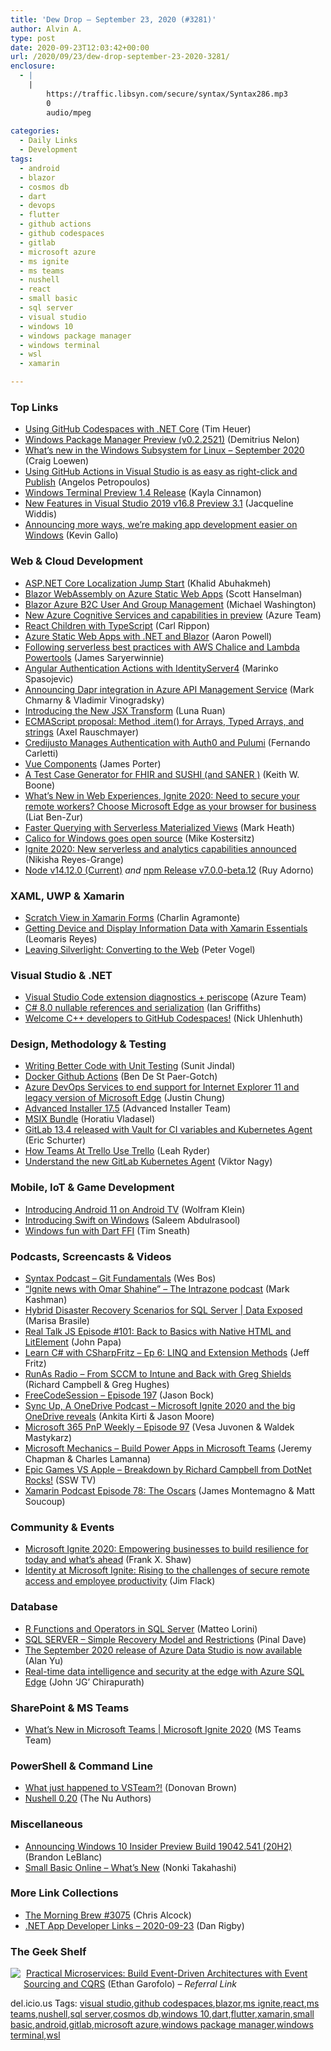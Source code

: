 ```yaml
---
title: 'Dew Drop – September 23, 2020 (#3281)'
author: Alvin A.
type: post
date: 2020-09-23T12:03:42+00:00
url: /2020/09/23/dew-drop-september-23-2020-3281/
enclosure:
  - |
    |
        https://traffic.libsyn.com/secure/syntax/Syntax286.mp3
        0
        audio/mpeg
        
categories:
  - Daily Links
  - Development
tags:
  - android
  - blazor
  - cosmos db
  - dart
  - devops
  - flutter
  - github actions
  - github codespaces
  - gitlab
  - microsoft azure
  - ms ignite
  - ms teams
  - nushell
  - react
  - small basic
  - sql server
  - visual studio
  - windows 10
  - windows package manager
  - windows terminal
  - wsl
  - xamarin

---
```

### <a name="top"></a>Top Links

  * <a href="https://devblogs.microsoft.com/dotnet/using-github-codespaces-with-net-core/?WT.mc_id=DOP-MVP-4025064" target="_blank" rel="noopener noreferrer">Using GitHub Codespaces with .NET Core</a> (Tim Heuer)
  * <a href="https://devblogs.microsoft.com/commandline/windows-package-manager-preview-v0-2-2521/?WT.mc_id=DOP-MVP-4025064" target="_blank" rel="noopener noreferrer">Windows Package Manager Preview (v0.2.2521)</a> (Demitrius Nelon)
  * <a href="https://devblogs.microsoft.com/commandline/whats-new-in-the-windows-subsystem-for-linux-september-2020/?WT.mc_id=DOP-MVP-4025064" target="_blank" rel="noopener noreferrer">What’s new in the Windows Subsystem for Linux – September 2020</a> (Craig Loewen)
  * <a href="https://devblogs.microsoft.com/visualstudio/using-github-actions-in-visual-studio-is-as-easy-as-right-click-and-publish/?WT.mc_id=DOP-MVP-4025064" target="_blank" rel="noopener noreferrer">Using GitHub Actions in Visual Studio is as easy as right-click and Publish</a> (Angelos Petropoulos)
  * <a href="https://devblogs.microsoft.com/commandline/windows-terminal-preview-1-4-release/?WT.mc_id=DOP-MVP-4025064" target="_blank" rel="noopener noreferrer">Windows Terminal Preview 1.4 Release</a> (Kayla Cinnamon)
  * <a href="https://devblogs.microsoft.com/visualstudio/visual-studio-2019-v16-8-preview-3-1/?WT.mc_id=DOP-MVP-4025064" target="_blank" rel="noopener noreferrer">New Features in Visual Studio 2019 v16.8 Preview 3.1</a> (Jacqueline Widdis)
  * <a href="https://blogs.windows.com/windowsdeveloper/2020/09/22/kevin-gallo-microsoft-ignite-2020/?WT.mc_id=WD-MVP-4025064" target="_blank" rel="noopener noreferrer">Announcing more ways, we’re making app development easier on Windows</a> (Kevin Gallo)



### <a name="web"></a>Web & Cloud Development

  * <a href="https://khalidabuhakmeh.com/aspdotnet-core-localization-jump-start" target="_blank" rel="noopener noreferrer">ASP.NET Core Localization Jump Start</a> (Khalid Abuhakmeh)
  * <a href="http://feeds.hanselman.com/~/635870782/0/scotthanselman~Blazor-WebAssembly-on-Azure-Static-Web-Apps.aspx" target="_blank" rel="noopener noreferrer">Blazor WebAssembly on Azure Static Web Apps</a> (Scott Hanselman)
  * <a href="https://blazorhelpwebsite.com/ViewBlogPost/43" target="_blank" rel="noopener noreferrer">Blazor Azure B2C User And Group Management</a> (Michael Washington)
  * <a href="https://azure.microsoft.com/en-us/updates/new-azure-cognitive-services-and-capabilities-in-preview/?WT.mc_id=DOP-MVP-4025064" target="_blank" rel="noopener noreferrer">New Azure Cognitive Services and capabilities in preview</a> (Azure Team)
  * <a href="https://www.carlrippon.com/react-children-with-typescript/" target="_blank" rel="noopener noreferrer">React Children with TypeScript</a> (Carl Rippon)
  * <a href="https://devblogs.microsoft.com/aspnet/azure-static-web-apps-with-blazor/?WT.mc_id=DOP-MVP-4025064" target="_blank" rel="noopener noreferrer">Azure Static Web Apps with .NET and Blazor</a> (Aaron Powell)
  * <a href="http://feedproxy.google.com/~r/AwsDeveloperBlog/~3/ZGwmWi-BYrY/" target="_blank" rel="noopener noreferrer">Following serverless best practices with AWS Chalice and Lambda Powertools</a> (James Saryerwinnie)
  * <a href="https://code-maze.com/angular-authentication-actions-with-identityserver4/" target="_blank" rel="noopener noreferrer">Angular Authentication Actions with IdentityServer4</a> (Marinko Spasojevic)
  * <a href="https://cloudblogs.microsoft.com/opensource/2020/09/22/announcing-dapr-integration-azure-api-management-service-apim/?WT.mc_id=DOP-MVP-4025064" target="_blank" rel="noopener noreferrer">Announcing Dapr integration in Azure API Management Service</a> (Mark Chmarny & Vladimir Vinogradsky)
  * <a href="https://reactjs.org/blog/2020/09/22/introducing-the-new-jsx-transform.html" target="_blank" rel="noopener noreferrer">Introducing the New JSX Transform</a> (Luna Ruan)
  * <a href="http://feedproxy.google.com/~r/2ality/~3/wqxQMfRWbzg/item-method.html" target="_blank" rel="noopener noreferrer">ECMAScript proposal: Method .item() for Arrays, Typed Arrays, and strings</a> (Axel Rauschmayer)
  * <a href="https://www.pulumi.com/blog/pulumi-auth0/" target="_blank" rel="noopener noreferrer">Credijusto Manages Authentication with Auth0 and Pulumi</a> (Fernando Carletti)
  * <a href="https://blog.scottlogic.com/2020/09/22/vue-components.html" target="_blank" rel="noopener noreferrer">Vue Components</a> (James Porter)
  * <a href="http://feedproxy.google.com/~r/MotorcycleGuy/~3/xJYPhNx0mec/a-test-case-generator-for-fhir-and.html" target="_blank" rel="noopener noreferrer">A Test Case Generator for FHIR and SUSHI (and SANER )</a> (Keith W. Boone)
  * <a href="https://blogs.windows.com/windowsexperience/2020/09/22/whats-new-in-web-experiences-ignite-2020-need-to-secure-your-remote-workers-choose-microsoft-edge-as-your-browser-for-business/?WT.mc_id=WD-MVP-4025064" target="_blank" rel="noopener noreferrer">What’s New in Web Experiences, Ignite 2020: Need to secure your remote workers? Choose Microsoft Edge as your browser for business</a> (Liat Ben-Zur)
  * <a href="https://markheath.net/post/serverless-materialized-views" target="_blank" rel="noopener noreferrer">Faster Querying with Serverless Materialized Views</a> (Mark Heath)
  * <a href="https://cloudblogs.microsoft.com/opensource/2020/09/22/calico-for-windows-goes-open-source/?WT.mc_id=DOP-MVP-4025064" target="_blank" rel="noopener noreferrer">Calico for Windows goes open source</a> (Mike Kostersitz)
  * <a href="https://devblogs.microsoft.com/cosmosdb/ignite-2020-new-serverless-and-analytics-capabilities-announced/?WT.mc_id=DOP-MVP-4025064" target="_blank" rel="noopener noreferrer">Ignite 2020: New serverless and analytics capabilities announced</a> (Nikisha Reyes-Grange)
  * <a href="https://nodejs.org/en/blog/release/v14.12.0" target="_blank" rel="noopener noreferrer">Node v14.12.0 (Current)</a> _and_ <a href="https://blog.npmjs.org/post/629987243893899264" target="_blank" rel="noopener noreferrer">npm Release v7.0.0-beta.12</a> (Ruy Adorno)



### <a name="silverlight"></a>XAML, UWP & Xamarin

  * <a href="https://xamgirl.com/scratch-view-in-xamarin-forms/" target="_blank" rel="noopener noreferrer">Scratch View in Xamarin Forms</a> (Charlin Agramonte)
  * <a href="https://www.telerik.com/blogs/getting-device-display-information-data-xamarin-essentials" target="_blank" rel="noopener noreferrer">Getting Device and Display Information Data with Xamarin Essentials</a> (Leomaris Reyes)
  * <a href="https://www.telerik.com/blogs/leaving-silverlight-converting-to-the-web" target="_blank" rel="noopener noreferrer">Leaving Silverlight: Converting to the Web</a> (Peter Vogel)



### <a name="dotnet"></a>Visual Studio & .NET

  * <a href="https://azure.microsoft.com/en-us/updates/public-preview-visual-studio-code-extension-diagnostics-periscope/?WT.mc_id=DOP-MVP-4025064" target="_blank" rel="noopener noreferrer">Visual Studio Code extension diagnostics + periscope</a> (Azure Team)
  * <a href="https://endjin.com/blog/2020/09/dotnet-csharp-8-nullable-references-serialization.html" target="_blank" rel="noopener noreferrer">C# 8.0 nullable references and serialization</a> (Ian Griffiths)
  * <a href="https://devblogs.microsoft.com/cppblog/welcome-c-developers-to-github-codespaces/?WT.mc_id=DOP-MVP-4025064" target="_blank" rel="noopener noreferrer">Welcome C++ developers to GitHub Codespaces!</a> (Nick Uhlenhuth)



### <a name="design"></a>Design, Methodology & Testing

  * <a href="https://codeburst.io/writing-better-code-with-unit-testing-4e7f007925a9?source=rss----61061eb0c96b---4" target="_blank" rel="noopener noreferrer">Writing Better Code with Unit Testing</a> (Sunit Jindal)
  * <a href="https://www.docker.com/blog/docker-github-actions/" target="_blank" rel="noopener noreferrer">Docker Github Actions</a> (Ben De St Paer-Gotch)
  * <a href="https://devblogs.microsoft.com/devops/azure-devops-services-to-end-support-for-internet-explorer-11-and-legacy-version-of-microsoft-edge/?WT.mc_id=DOP-MVP-4025064" target="_blank" rel="noopener noreferrer">Azure DevOps Services to end support for Internet Explorer 11 and legacy version of Microsoft Edge</a> (Justin Chung)
  * <a href="https://www.advancedinstaller.com/release-17.5.html" target="_blank" rel="noopener noreferrer">Advanced Installer 17.5</a> (Advanced Installer Team)
  * <a href="https://www.advancedinstaller.com/what-is-msix-bundle.html" target="_blank" rel="noopener noreferrer">MSIX Bundle</a> (Horatiu Vladasel)
  * <a href="https://about.gitlab.com/releases/2020/09/22/gitlab-13-4-released/" target="_blank" rel="noopener noreferrer">GitLab 13.4 released with Vault for CI variables and Kubernetes Agent</a> (Eric Schurter)
  * <a href="https://blog.trello.com/how-teams-at-trello-use-trello-pro-tips" target="_blank" rel="noopener noreferrer">How Teams At Trello Use Trello</a> (Leah Ryder)
  * <a href="https://about.gitlab.com/blog/2020/09/22/introducing-the-gitlab-kubernetes-agent/" target="_blank" rel="noopener noreferrer">Understand the new GitLab Kubernetes Agent</a> (Viktor Nagy)



### <a name="mobile"></a>Mobile, IoT & Game Development

  * <a href="http://feedproxy.google.com/~r/blogspot/hsDu/~3/v1NNcu8dvsc/introducing-android-11-on-android-tv.html" target="_blank" rel="noopener noreferrer">Introducing Android 11 on Android TV</a> (Wolfram Klein)
  * <a href="https://swift.org/blog/swift-on-windows/" target="_blank" rel="noopener noreferrer">Introducing Swift on Windows</a> (Saleem Abdulrasool)
  * <a href="https://medium.com/@timsneath/windows-fun-with-dart-ffi-687c4619e78d?source=rss-59a5b43ec048------2" target="_blank" rel="noopener noreferrer">Windows fun with Dart FFI</a> (Tim Sneath)



### <a name="podcasts"></a>Podcasts, Screencasts & Videos

  * <a href="https://traffic.libsyn.com/secure/syntax/Syntax286.mp3" target="_blank" rel="noopener noreferrer">Syntax Podcast &#8211; Git Fundamentals</a> (Wes Bos)
  * <a href="https://techcommunity.microsoft.com/t5/microsoft-sharepoint-blog/ignite-news-with-omar-shahine-the-intrazone-podcast/ba-p/1695477?WT.mc_id=DOP-MVP-4025064" target="_blank" rel="noopener noreferrer">“Ignite news with Omar Shahine” – The Intrazone podcast</a> (Mark Kashman)
  * <a href="https://channel9.msdn.com/Shows/Data-Exposed/Hybrid-Disaster-Recovery-Scenarios-for-SQL-Server?WT.mc_id=DOP-MVP-4025064" target="_blank" rel="noopener noreferrer">Hybrid Disaster Recovery Scenarios for SQL Server | Data Exposed</a> (Marisa Brasile)
  * <a href="https://realtalkjavascript.simplecast.com/episodes/episode-101-back-to-basics-with-native-html-and-litelement-PHt8CLA1" target="_blank" rel="noopener noreferrer">Real Talk JS Episode #101: Back to Basics with Native HTML and LitElement</a> (John Papa)
  * <a href="http://www.youtube.com/watch?v=knc4AVqHEr0" target="_blank" rel="noopener noreferrer">Learn C# with CSharpFritz &#8211; Ep 6: LINQ and Extension Methods</a> (Jeff Fritz)
  * <a href="http://feedproxy.google.com/~r/RunaAsRadioWma/~3/N8Q-VW52eJ8/default.aspx" target="_blank" rel="noopener noreferrer">RunAs Radio &#8211; From SCCM to Intune and Back with Greg Shields</a> (Richard Campbell & Greg Hughes)
  * <a href="http://www.youtube.com/watch?v=xd7zOIzUCOY" target="_blank" rel="noopener noreferrer">FreeCodeSession &#8211; Episode 197</a> (Jason Bock)
  * <a href="http://syncup.mpsn.libsynpro.com/microsoft-ignite-2020-and-the-big-onedrive-reveals" target="_blank" rel="noopener noreferrer">Sync Up, A OneDrive Podcast &#8211; Microsoft Ignite 2020 and the big OneDrive reveals</a> (Ankita Kirti & Jason Moore)
  * <a href="https://developer.microsoft.com/en-us/sharepoint/blogs/microsoft-365-pnp-weekly-episode-97/?WT.mc_id=DOP-MVP-4025064" target="_blank" rel="noopener noreferrer">Microsoft 365 PnP Weekly – Episode 97</a> (Vesa Juvonen & Waldek Mastykarz)
  * <a href="http://www.youtube.com/watch?v=qYOOdc-El50" target="_blank" rel="noopener noreferrer">Microsoft Mechanics &#8211; Build Power Apps in Microsoft Teams</a> (Jeremy Chapman & Charles Lamanna)
  * <a href="http://www.youtube.com/watch?v=XHzzU3Lgl7Y" target="_blank" rel="noopener noreferrer">Epic Games VS Apple &#8211; Breakdown by Richard Campbell from DotNet Rocks!</a> (SSW TV)
  * <a href="https://www.xamarinpodcast.com/78" target="_blank" rel="noopener noreferrer">Xamarin Podcast Episode 78: The Oscars</a> (James Montemagno & Matt Soucoup)



### <a name="events"></a>Community & Events

  * <a href="https://blogs.microsoft.com/blog/2020/09/22/microsoft-ignite-2020-empowering-businesses-to-build-resilience-for-today-and-whats-ahead/" target="_blank" rel="noopener noreferrer">Microsoft Ignite 2020: Empowering businesses to build resilience for today and what’s ahead</a> (Frank X. Shaw)
  * <a href="https://www.microsoft.com/security/blog/2020/09/22/microsoft-identity-ignite-rising-challenges-secure-remote-access-employee-productivity/" target="_blank" rel="noopener noreferrer">Identity at Microsoft Ignite: Rising to the challenges of secure remote access and employee productivity</a> (Jim Flack)



### <a name="sql"></a>Database

  * <a href="http://feedproxy.google.com/~r/MSSQLTips-LatestSqlServerTips/~3/IcaOqaR3TaU/" target="_blank" rel="noopener noreferrer">R Functions and Operators in SQL Server</a> (Matteo Lorini)
  * <a href="https://blog.sqlauthority.com/2020/09/23/sql-server-simple-recovery-model-and-restrictions/?utm_source=rss&utm_medium=rss&utm_campaign=sql-server-simple-recovery-model-and-restrictions" target="_blank" rel="noopener noreferrer">SQL SERVER – Simple Recovery Model and Restrictions</a> (Pinal Dave)
  * <a href="https://cloudblogs.microsoft.com/sqlserver/2020/09/22/the-september-2020-release-of-azure-data-studio-is-now-available/?WT.mc_id=DOP-MVP-4025064" target="_blank" rel="noopener noreferrer">The September 2020 release of Azure Data Studio is now available</a> (Alan Yu)
  * <a href="https://cloudblogs.microsoft.com/sqlserver/2020/09/22/real-time-data-intelligence-and-security-at-the-edge-with-azure-sql-edge/?WT.mc_id=DOP-MVP-4025064" target="_blank" rel="noopener noreferrer">Real-time data intelligence and security at the edge with Azure SQL Edge</a> (John &#8216;JG&#8217; Chirapurath)



### <a name="sp"></a>SharePoint & MS Teams

  * <a href="https://techcommunity.microsoft.com/t5/microsoft-teams-blog/what-s-new-in-microsoft-teams-microsoft-ignite-2020/ba-p/1665600?WT.mc_id=DOP-MVP-4025064" target="_blank" rel="noopener noreferrer">What&#8217;s New in Microsoft Teams | Microsoft Ignite 2020</a> (MS Teams Team)



### <a name="ps"></a>PowerShell & Command Line

  * <a href="https://www.donovanbrown.com/post/What-just-happened-to-VSTeam!" target="_blank" rel="noopener noreferrer">What just happened to VSTeam?!</a> (Donovan Brown)
  * <a href="https://www.nushell.sh/blog/2020/09/22/nushell_0_20.html" target="_blank" rel="noopener noreferrer">Nushell 0.20</a> (The Nu Authors)



### <a name="misc"></a>Miscellaneous

  * <a href="https://blogs.windows.com/windows-insider/2020/09/22/announcing-windows-10-insider-preview-build-19042-541-20h2/?WT.mc_id=WD-MVP-4025064" target="_blank" rel="noopener noreferrer">Announcing Windows 10 Insider Preview Build 19042.541 (20H2)</a> (Brandon LeBlanc)
  * <a href="https://techcommunity.microsoft.com/t5/small-basic-blog/small-basic-online-what-s-new/ba-p/1700746?WT.mc_id=DOP-MVP-4025064" target="_blank" rel="noopener noreferrer">Small Basic Online &#8211; What&#8217;s New</a> (Nonki Takahashi)



### <a name="links"></a>More Link Collections

  * <a href="http://feedproxy.google.com/~r/ReflectivePerspective/~3/jNLjDuZh0QM/" target="_blank" rel="noopener noreferrer">The Morning Brew #3075</a> (Chris Alcock)
  * <a href="https://links.danrigby.com/2020/09/app-developer-links-2020-09-23/" target="_blank" rel="noopener noreferrer">.NET App Developer Links &#8211; 2020-09-23</a> (Dan Rigby)



### <a name="shelf"></a>The Geek Shelf

<a href="https://www.amazon.com/dp/1680506455/?tag=amavin-20" target="_blank" rel="noopener noreferrer"><img decoding="async" align="left" style="margin: 0px 5px 10px 0px; border: 0px currentcolor; border-image: none; float: left; display: inline; background-image: none;" src="https://m.media-amazon.com/images/I/51CJrCJvVGL._SS135_.jpg" border="0" /></a>&nbsp;<a href="https://www.amazon.com/dp/1680506455/?tag=amavin-20" target="_blank" rel="noopener noreferrer">Practical Microservices: Build Event-Driven Architectures with Event Sourcing and CQRS</a> (Ethan Garofolo) _&#8211; Referral Link_





<div class="wlWriterEditableSmartContent" id="scid:77ECF5F8-D252-44F5-B4EB-D463C5396A79:88e0b09d-e8bf-4eb5-a8f8-2f3b1d509339" style="margin: 0px; padding: 0px; float: none; display: inline;">
  del.icio.us Tags: <a href="http://del.icio.us/popular/visual+studio" rel="tag">visual studio</a>,<a href="http://del.icio.us/popular/github+codespaces" rel="tag">github codespaces</a>,<a href="http://del.icio.us/popular/blazor" rel="tag">blazor</a>,<a href="http://del.icio.us/popular/ms+ignite" rel="tag">ms ignite</a>,<a href="http://del.icio.us/popular/react" rel="tag">react</a>,<a href="http://del.icio.us/popular/ms+teams" rel="tag">ms teams</a>,<a href="http://del.icio.us/popular/nushell" rel="tag">nushell</a>,<a href="http://del.icio.us/popular/sql+server" rel="tag">sql server</a>,<a href="http://del.icio.us/popular/cosmos+db" rel="tag">cosmos db</a>,<a href="http://del.icio.us/popular/windows+10" rel="tag">windows 10</a>,<a href="http://del.icio.us/popular/dart" rel="tag">dart</a>,<a href="http://del.icio.us/popular/flutter" rel="tag">flutter</a>,<a href="http://del.icio.us/popular/xamarin" rel="tag">xamarin</a>,<a href="http://del.icio.us/popular/small+basic" rel="tag">small basic</a>,<a href="http://del.icio.us/popular/android" rel="tag">android</a>,<a href="http://del.icio.us/popular/gitlab" rel="tag">gitlab</a>,<a href="http://del.icio.us/popular/microsoft+azure" rel="tag">microsoft azure</a>,<a href="http://del.icio.us/popular/windows+package+manager" rel="tag">windows package manager</a>,<a href="http://del.icio.us/popular/windows+terminal" rel="tag">windows terminal</a>,<a href="http://del.icio.us/popular/wsl" rel="tag">wsl</a>
</div>